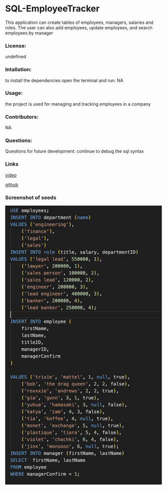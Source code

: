 # SQL-EmployeeTracker

This application can create tables of employees, managers, salaries and roles. The user can also add employees, update employees, and search employees by manager
### License:
undefined
### Intallation:
to install the dependencies open the terminal and run:
NA
### Usage:
the project is used for managing and tracking employees in a company
### Contributors:
NA
### Questions:
Questions for future development: continue to debug the sql syntax
 ### Links
 [video](https://drive.google.com/file/d/1jq7ePgB8Re8Vd6ruGPIzygWFEURMnlGF/view)

 [github](https://github.com/mmontoya1112/SQL-EmployeeTracker)

### Screenshot of seeds
 ![](screenshot/screenshot.png)
